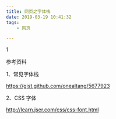 ```yaml
---
title: 网页之字体栈
date: 2019-03-19 10:41:32
tags:
	- 网页

---
```




1



参考资料

1、常见字体栈

https://gist.github.com/onealtang/5677923

2、CSS 字体

http://learn.jser.com/css/css-font.html